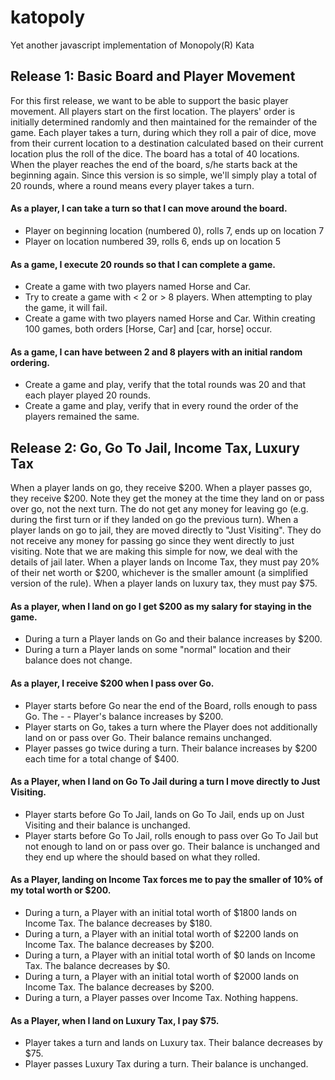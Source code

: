 katopoly
========

Yet another javascript implementation of Monopoly(R) Kata

## Release 1: Basic Board and Player Movement 
For this first release, we want to be able to support the basic player movement. All players start on the first location. The players' order is initially determined randomly and then maintained for the remainder of the game. Each player takes a turn, during which they roll a pair of dice, move from their current location to a destination calculated based on their current location plus the roll of the dice. The board has a total of 40 locations. When the player reaches the end of the board, s/he starts back at the beginning again. Since this version is so simple, we'll simply play a total of 20 rounds, where a round means every player takes a turn.

#### As a player, I can take a turn so that I can move around the board.
* Player on beginning location (numbered 0), rolls 7, ends up on location 7
* Player on location numbered 39, rolls 6, ends up on location 5

#### As a game, I execute 20 rounds so that I can complete a game.
* Create a game with two players named Horse and Car.
* Try to create a game with < 2 or > 8 players. When attempting to play the game, it will fail.
* Create a game with two players named Horse and Car. Within creating 100 games, both orders [Horse, Car] and [car, horse] occur.

#### As a game, I can have between 2 and 8 players with an initial random ordering.
* Create a game and play, verify that the total rounds was 20 and that each player played 20 rounds.
* Create a game and play, verify that in every round the order of the players remained the same.


## Release 2: Go, Go To Jail, Income Tax, Luxury Tax 
When a player lands on go, they receive $200. When a player passes go, they receive $200. Note they get the money at the time they land on or pass over go, not the next turn. The do not get any money for leaving go (e.g. during the first turn or if they landed on go the previous turn). When a player lands on go to jail, they are moved directly to "Just Visiting". They do not receive any money for passing go since they went directly to just visiting. Note that we are making this simple for now, we deal with the details of jail later. When a player lands on Income Tax, they must pay 20% of their net worth or $200, whichever is the smaller amount (a simplified version of the rule). When a player lands on luxury tax, they must pay $75.

#### As a player, when I land on go I get $200 as my salary for staying in the game.
* During a turn a Player lands on Go and their balance increases by $200.
* During a turn a Player lands on some "normal" location and their balance does not change.

#### As a player, I receive $200 when I pass over Go.
* Player starts before Go near the end of the Board, rolls enough to pass Go. The - - Player's balance increases by $200.
* Player starts on Go, takes a turn where the Player does not additionally land on or pass over Go. Their balance remains unchanged.
* Player passes go twice during a turn. Their balance increases by $200 each time for a total change of $400.

#### As a Player, when I land on Go To Jail during a turn I move directly to Just Visiting.
* Player starts before Go To Jail, lands on Go To Jail, ends up on Just Visiting and their balance is unchanged.
* Player starts before Go To Jail, rolls enough to pass over Go To Jail but not enough to land on or pass over go. Their balance is unchanged and they end up where the should based on what they rolled.

#### As a Player, landing on Income Tax forces me to pay the smaller of 10% of my total worth or $200.
* During a turn, a Player with an initial total worth of $1800 lands on Income Tax. The balance decreases by $180.
* During a turn, a Player with an initial total worth of $2200 lands on Income Tax. The balance decreases by $200.
* During a turn, a Player with an initial total worth of $0 lands on Income Tax. The balance decreases by $0.
* During a turn, a Player with an initial total worth of $2000 lands on Income Tax. The balance decreases by $200.
* During a turn, a Player passes over Income Tax. Nothing happens.

#### As a Player, when I land on Luxury Tax, I pay $75.
* Player takes a turn and lands on Luxury tax. Their balance decreases by $75.
* Player passes Luxury Tax during a turn. Their balance is unchanged.
